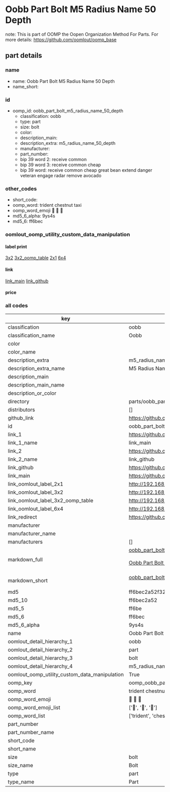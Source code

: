 # Oobb Part Bolt M5 Radius Name 50 Depth  

note: This is part of OOMP the Oopen Organization Method For Parts. For more details: https://github.com/oomlout/oomp_base

##  part details
  







### name
* name: Oobb Part Bolt M5 Radius Name 50 Depth
* name_short: 
### id
* oomp_id: oobb_part_bolt_m5_radius_name_50_depth
  * classification: oobb
  * type: part
  * size: bolt
  * color: 
  * description_main: 
  * description_extra: m5_radius_name_50_depth
  * manufacturer: 
  * part_number: 
  * bip 39 word 2: receive common
  * bip 39 word 3: receive common cheap
  * bip 39 word: receive common cheap great bean extend danger veteran engage radar remove avocado

### other_codes
* short_code: 
* oomp_word: trident chestnut taxi
* oomp_word_emoji :trident: :chestnut: :taxi:
* md5_6_alpha: 9ys4s
* md5_6: ff6bec






### oomlout_oomp_utility_custom_data_manipulation
#### label print
[3x2](http://192.168.1.245:1112/?label=oomp%209ys4s)
[3x2_oomp_table](http://192.168.1.108:1112/?label=oomp%209ys4s)
[2x1](http://192.168.1.242:1112/?label=oomp%209ys4s)
[6x4](http://192.168.1.55:1112/?label=oomp%209ys4s)    

#### link

[link_main](https://github.com/oomlout/oomlout_oomp_version_1_messy/tree/main/parts/oobb_part_bolt_m5_radius_name_50_depth) [link_github](https://github.com/oomlout/oomlout_oomp_version_1_messy/tree/main/parts/oobb_part_bolt_m5_radius_name_50_depth)                             

#### price







### all codes 
| key | value |  
| --- | --- |  
| classification | oobb |  
| classification_name | Oobb |  
| color |  |  
| color_name |  |  
| description_extra | m5_radius_name_50_depth |  
| description_extra_name | M5 Radius Name 50 Depth |  
| description_main |  |  
| description_main_name |  |  
| description_or_color |   |  
| directory | parts/oobb_part_bolt_m5_radius_name_50_depth |  
| distributors | [] |  
| github_link | https://github.com/oomlout/oomlout_oomp_part_src/tree/main/parts/oobb_part_bolt_m5_radius_name_50_depth |  
| id | oobb_part_bolt_m5_radius_name_50_depth |  
| link_1 | https://github.com/oomlout/oomlout_oomp_version_1_messy/tree/main/parts/oobb_part_bolt_m5_radius_name_50_depth |  
| link_1_name | link_main |  
| link_2 | https://github.com/oomlout/oomlout_oomp_version_1_messy/tree/main/parts/oobb_part_bolt_m5_radius_name_50_depth |  
| link_2_name | link_github |  
| link_github | https://github.com/oomlout/oomlout_oomp_version_1_messy/tree/main/parts/oobb_part_bolt_m5_radius_name_50_depth |  
| link_main | https://github.com/oomlout/oomlout_oomp_version_1_messy/tree/main/parts/oobb_part_bolt_m5_radius_name_50_depth |  
| link_oomlout_label_2x1 | http://192.168.1.242:1112/?label=oomp%209ys4s |  
| link_oomlout_label_3x2 | http://192.168.1.245:1112/?label=oomp%209ys4s |  
| link_oomlout_label_3x2_oomp_table | http://192.168.1.108:1112/?label=oomp%209ys4s |  
| link_oomlout_label_6x4 | http://192.168.1.55:1112/?label=oomp%209ys4s |  
| link_redirect | https://github.com/oomlout/oomlout_oomp_version_1_messy/tree/main/parts/oobb_part_bolt_m5_radius_name_50_depth |  
| manufacturer |  |  
| manufacturer_name |  |  
| manufacturers | [] |  
| markdown_full | [oobb_part_bolt_m5_radius_name_50_depth](none)<br>[](none)<br>[Oobb Part Bolt M5 Radius Name 50 Depth](none)<br><br> |  
| markdown_short | [oobb_part_bolt_m5_radius_name_50_depth](none)<br><br> |  
| md5 | ff6bec2a52f326ed4389c6624dcb9d9c |  
| md5_10 | ff6bec2a52 |  
| md5_5 | ff6be |  
| md5_6 | ff6bec |  
| md5_6_alpha | 9ys4s |  
| name | Oobb Part Bolt M5 Radius Name 50 Depth |  
| oomlout_detail_hierarchy_1 | oobb |  
| oomlout_detail_hierarchy_2 | part |  
| oomlout_detail_hierarchy_3 | bolt |  
| oomlout_detail_hierarchy_4 | m5_radius_name_50_depth |  
| oomlout_oomp_utility_custom_data_manipulation | True |  
| oomp_key | oomp_oobb_part_bolt_m5_radius_name_50_depth |  
| oomp_word | trident chestnut taxi |  
| oomp_word_emoji | :trident: :chestnut: :taxi: |  
| oomp_word_emoji_list | [':trident:', ':chestnut:', ':taxi:'] |  
| oomp_word_list | ['trident', 'chestnut', 'taxi'] |  
| part_number |  |  
| part_number_name |  |  
| short_code |  |  
| short_name |  |  
| size | bolt |  
| size_name | Bolt |  
| type | part |  
| type_name | Part |  
